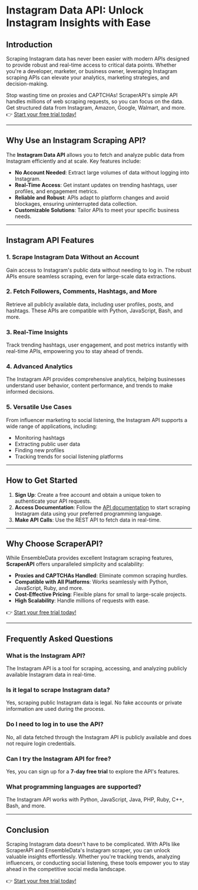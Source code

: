 # Instagram Data API: Unlock Instagram Insights with Ease

## Introduction

Scraping Instagram data has never been easier with modern APIs designed to provide robust and real-time access to critical data points. Whether you're a developer, marketer, or business owner, leveraging Instagram scraping APIs can elevate your analytics, marketing strategies, and decision-making.

Stop wasting time on proxies and CAPTCHAs! ScraperAPI's simple API handles millions of web scraping requests, so you can focus on the data. Get structured data from Instagram, Amazon, Google, Walmart, and more. 👉 [Start your free trial today!](https://bit.ly/Scraperapi)

---

## Why Use an Instagram Scraping API?

The **Instagram Data API** allows you to fetch and analyze public data from Instagram efficiently and at scale. Key features include:

- **No Account Needed**: Extract large volumes of data without logging into Instagram.
- **Real-Time Access**: Get instant updates on trending hashtags, user profiles, and engagement metrics.
- **Reliable and Robust**: APIs adapt to platform changes and avoid blockages, ensuring uninterrupted data collection.
- **Customizable Solutions**: Tailor APIs to meet your specific business needs.

---

## Instagram API Features

### 1. Scrape Instagram Data Without an Account
Gain access to Instagram's public data without needing to log in. The robust APIs ensure seamless scraping, even for large-scale data extractions.

### 2. Fetch Followers, Comments, Hashtags, and More
Retrieve all publicly available data, including user profiles, posts, and hashtags. These APIs are compatible with Python, JavaScript, Bash, and more.

### 3. Real-Time Insights
Track trending hashtags, user engagement, and post metrics instantly with real-time APIs, empowering you to stay ahead of trends.

### 4. Advanced Analytics
The Instagram API provides comprehensive analytics, helping businesses understand user behavior, content performance, and trends to make informed decisions.

### 5. Versatile Use Cases
From influencer marketing to social listening, the Instagram API supports a wide range of applications, including:

- Monitoring hashtags
- Extracting public user data
- Finding new profiles
- Tracking trends for social listening platforms

---

## How to Get Started

1. **Sign Up**: Create a free account and obtain a unique token to authenticate your API requests.
2. **Access Documentation**: Follow the [API documentation](https://bit.ly/Scraperapi) to start scraping Instagram data using your preferred programming language.
3. **Make API Calls**: Use the REST API to fetch data in real-time.

---

## Why Choose ScraperAPI?

While EnsembleData provides excellent Instagram scraping features, **ScraperAPI** offers unparalleled simplicity and scalability:

- **Proxies and CAPTCHAs Handled**: Eliminate common scraping hurdles.
- **Compatible with All Platforms**: Works seamlessly with Python, JavaScript, Ruby, and more.
- **Cost-Effective Pricing**: Flexible plans for small to large-scale projects.
- **High Scalability**: Handle millions of requests with ease.

👉 [Start your free trial today!](https://bit.ly/Scraperapi)

---

## Frequently Asked Questions

### What is the Instagram API?
The Instagram API is a tool for scraping, accessing, and analyzing publicly available Instagram data in real-time.

### Is it legal to scrape Instagram data?
Yes, scraping public Instagram data is legal. No fake accounts or private information are used during the process.

### Do I need to log in to use the API?
No, all data fetched through the Instagram API is publicly available and does not require login credentials.

### Can I try the Instagram API for free?
Yes, you can sign up for a **7-day free trial** to explore the API's features.

### What programming languages are supported?
The Instagram API works with Python, JavaScript, Java, PHP, Ruby, C++, Bash, and more.

---

## Conclusion

Scraping Instagram data doesn't have to be complicated. With APIs like ScraperAPI and EnsembleData's Instagram scraper, you can unlock valuable insights effortlessly. Whether you're tracking trends, analyzing influencers, or conducting social listening, these tools empower you to stay ahead in the competitive social media landscape.

👉 [Start your free trial today!](https://bit.ly/Scraperapi)
